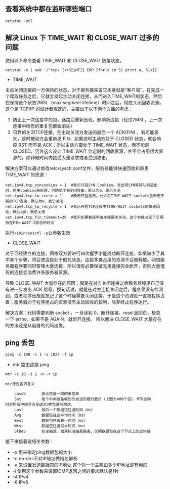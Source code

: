 ## 查看系统中都在监听哪些端口

```shell
netstat -ntl
```

## 解决 Linux 下 TIME_WAIT 和 CLOSE_WAIT 过多的问题

使用以下命令查看 TIME_WAIT 和 CLOSE_WAIT 链接状态。

```shell
netstat -n | awk '/^tcp/ {++S[$NF]} END {for(a in S) print a, S[a]}'
```

* TIME_WAIT

主动关闭连接的一方保持的状态，对于服务器来说它本身就是“客户端”，在完成一个爬取任务之后，它就会发起主动关闭连接，从而进入TIME_WAIT的状态，然后在保持这个状态2MSL（max segment lifetime）时间之后，彻底关闭回收资源。这个是 TCP/IP 的设计者规定的，主要出于以下两个方面的考虑：

1. 防止上一次连接中的包，迷路后重新出现，影响新连接（经过2MSL，上一次连接中所有的重复包都会消失）
2. 可靠的关闭TCP连接。在主动关闭方发送的最后一个 ACK(FIN) ，有可能丢失，这时被动方会重新发 FIN，如果这时主动方处于 CLOSED 状态，就会响应 RST 而不是 ACK；所以主动方要处于 TIME_WAIT 状态，而不能是 CLOSED。另外这么设计 TIME_WAIT 会定时的回收资源，并不会占用很大资源的，除非短时间内接受大量请求或者受到攻击。

解决方案可以通过修改/etc/sysctl.conf文件，服务器能够快速回收和重用 TIME_WAIT 的资源：

```text
net.ipv4.tcp_syncookies = 1  #表示开启SYN Cookies。当出现SYN等待队列溢出时，启用cookies来处理，可防范少量SYN攻击，默认为0，表示关闭         
net.ipv4.tcp_tw_reuse = 1    #表示开启重用。允许将TIME-WAIT sockets重新用于新的TCP连接，默认为0，表示关闭  
net.ipv4.tcp_tw_recycle = 1  #表示开启TCP连接中TIME-WAIT sockets的快速回收，默认为0，表示关闭    
net.ipv4.tcp_fin_timeout=30  #表示如果套接字由本端要求关闭，这个参数决定了它保持在FIN-WAIT-2状态的时间
```

执行`/sbin/sysctl -p`让参数生效

* CLOSE_WAIT

对于已经建立的连接，网络双方要进行四次握手才能成功断开连接，如果缺少了其中某个步骤，将会使连接处于假死状态，连接本身占用的资源不会被释放。网络服务器程序要同时管理大量连接，所以很有必要保证无用连接完全断开，否则大量僵死的连接会浪费许多服务器资源。

导致 CLOSE_WAIT 大量存在的原因：就是在对方关闭连接之后服务器程序自己没有进一步发出 ACK 信号。换句话说，就是在对方连接关闭之后，程序里没有检测到，或者程序压根就忘记了这个时候需要关闭连接，于是这个资源就一直被程序占着；服务器对于程序抢占的资源没有主动回收的权利，除非终止程序运行。

解决方案：代码需要判断 socket ，一旦读到 0，断开连接，read 返回负，检查一下 errno，如果不是 AGAIN，就断开连接。
所以解决 CLOSE_WAIT 大量存在的方法还是从自身的代码出发。

## ping 丢包

```shell
ping -c 100 -i 1 -s 1024 -f ip
```

* mtr 路由逐跳 ping

```shell
mtr -c 10 -i 1 -n -r ip
```

    mtr报告各列含义
```text
    Loss%       表示在每一跳的丢包率
    Snt         每个中间设备收到的发送的报的数目（上图为400个包），MTR会同            时对所有中间节点发送ICMP包进行测试。
    Last        最后一个数据包往返时间（ms）
    Avg         数据包往返平均时间（ms）
    Best        数据包往返最小时间（ms）
    Wrst        数据包往返最大时间（ms）
    StDev       标准偏差。如果标准偏差越高，说明数据包在这个节点上的延时越  
```

接下来接着说相关参数：

- -s 用来指定ping数据包的大小
- -n no-dns不对IP地址做域名解析
- -a 来设置发送数据包的IP地址 这个对一个主机由多个IP地址是有用的
- -i 使用这个参数来设置ICMP返回之间的要求默认是1秒
- -4 IPv4
- -6 IPv6